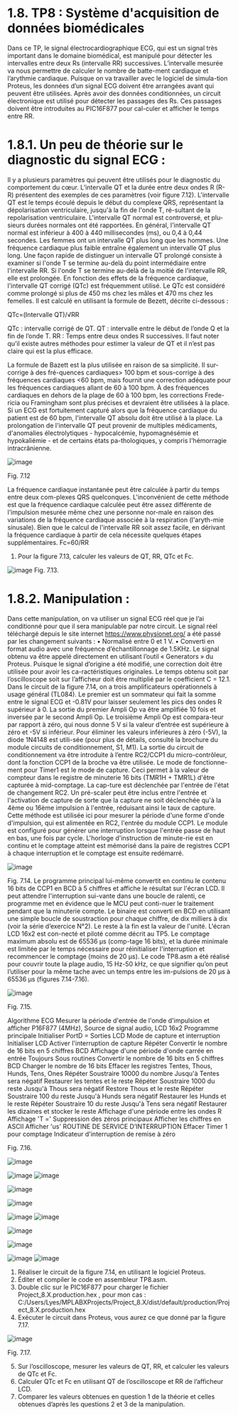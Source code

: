 # 1.8.	TP8 : Système d'acquisition de données biomédicales 
Dans ce TP, le signal électrocardiographique ECG, qui est un signal très important dans le domaine biomédical, est manipulé pour détecter les intervalles entre deux Rs (intervalle RR) successives. L’intervalle mesurée va nous permettre de calculer le nombre de batte-ment cardiaque et l’arythmie cardiaque. Puisque on va travailler avec le logiciel de simula-tion Proteus, les données d’un signal ECG doivent être arrangées avant qui peuvent être utilisées. Après avoir des données conditionnées, un circuit électronique est utilisé pour détecter les passages des Rs. Ces passages doivent être introduites au PIC16F877 pour cal-culer et afficher le temps entre RR.  
 # 1.8.1.	Un peu de théorie sur le diagnostic du signal ECG :
Il y a plusieurs paramètres qui peuvent être utilisés pour le diagnostic du comportement du cœur. L’intervalle QT et la durée entre deux ondes R (R-R) présentent des exemples de ces paramètres (voir figure 7.12).  L'intervalle QT est le temps écoulé depuis le début du complexe QRS, représentant la dépolarisation ventriculaire, jusqu'à la fin de l'onde T, ré-sultant de la repolarisation ventriculaire. L'intervalle QT normal est controversé, et plu-sieurs durées normales ont été rapportées. En général, l'intervalle QT normal est inférieur à 400 à 440 millisecondes (ms), ou 0,4 à 0,44 secondes. Les femmes ont un intervalle QT plus long que les hommes. Une fréquence cardiaque plus faible entraîne également un intervalle QT plus long.
Une façon rapide de distinguer un intervalle QT prolongé consiste à examiner si l'onde T se termine au-delà du point intermédiaire entre l'intervalle RR. Si l'onde T se termine au-delà de la moitié de l'intervalle RR, elle est prolongée. En fonction des effets de la fréquence cardiaque, l'intervalle QT corrigé (QTc) est fréquemment utilisé. Le QTc est considéré comme prolongé si plus de 450 ms chez les mâles et 470 ms chez les femelles. Il est calculé en utilisant la formule de Bezett, décrite ci-dessous :

QTc=(Intervalle QT)/√RR

QTc : intervalle corrigé de QT.
QT : intervalle entre le début de l’onde Q et la fin de l’onde T.
RR : Temps entre deux ondes R successives.
Il faut noter qu’il existe autres méthodes pour estimer la valeur de QT et il n’est pas claire qui est la plus efficace. 

La formule de Bazett est la plus utilisée en raison de sa simplicité. Il sur-corrige à des fré-quences cardiaques> 100 bpm et sous-corrige à des fréquences cardiaques <60 bpm, mais fournit une correction adéquate pour les fréquences cardiaques allant de 60 à 100 bpm.
À des fréquences cardiaques en dehors de la plage de 60 à 100 bpm, les corrections Frede-ricia ou Framingham sont plus précises et devraient être utilisées à la place.
Si un ECG est fortuitement capturé alors que la fréquence cardiaque du patient est de 60 bpm, l'intervalle QT absolu doit être utilisé à la place.
La prolongation de l'intervalle QT peut provenir de multiples médicaments, d'anomalies électrolytiques - hypocalcémie, hypomagnésémie et hypokaliémie - et de certains états pa-thologiques, y compris l'hémorragie intracrânienne.

![image](https://github.com/LyesSaadSaoud/MicroController.github.io/assets/78357759/0b8fb1f5-0754-4662-aa72-46edc2cd4eac)

Fig. 7.12

La fréquence cardiaque instantanée peut être calculée à partir du temps entre deux com-plexes QRS quelconques. L'inconvénient de cette méthode est que la fréquence cardiaque calculée peut être assez différente de l'impulsion mesurée même chez une personne nor-male en raison des variations de la fréquence cardiaque associée à la respiration (l'aryth-mie sinusale). Bien que le calcul de l'intervalle RR soit assez facile, en dérivant la fréquence cardiaque à partir de cela nécessite quelques étapes supplémentaires.
Fc=60/RR
1.	Pour la figure 7.13, calculer les valeurs de QT, RR, QTc et Fc.

![image](https://github.com/LyesSaadSaoud/MicroController.github.io/assets/78357759/41e77421-0644-425c-a1b3-aa75290967d6)
Fig. 7.13.

 # 1.8.2.	Manipulation :
Dans cette manipulation, on va utiliser un signal ECG réel que je l’ai conditionné pour que il sera manipulable par notre circuit. Le signal réel téléchargé depuis le site internet https://www.physionet.org/ a été passé par les changement suivants :
•	Normalisé entre 0 et 1 V.
•	Converti en format audio avec une fréquence d’échantillonnage de 1.5KHz.
Le signal obtenu va être appelé directement en utilisant l’outil « Generators » du Proteus.
Puisque le signal d’origine a été modifié, une correction doit être utilisée pour avoir les ca-ractéristiques originales. Le temps obtenu soit par l’oscilloscope soit sur l’afficheur doit être multiplié par le coefficient C = 12.1.  
Dans le circuit de la figure 7.14, on a trois amplificateurs opérationnels à usage général (TL084). Le premier est un sommateur qui fait la somme entre le signal ECG et -0.81V pour laisser seulement les pics des ondes R supérieur à 0. La sortie du premier Ampli Op va être amplifiée 10 fois et inversée par le second Ampli Op. Le troisième Ampli Op est compara-teur par rapport à zéro, qui nous donne 5 V si la valeur d’entrée est supérieure à zéro et -5V si inférieur. Pour éliminer les valeurs inférieures à zéro (-5V), la diode 1N4148 est utili-sée (pour plus de détails, consulté la brochure du module circuits de conditionnement, S1, M1).
La sortie du circuit de conditionnement va être introduite à l’entre RC2/CCP1 du micro-contrôleur, dont la fonction CCP1 de la broche va être utilisée.  Le mode de fonctionne-ment pour Timer1 est le mode de capture. Ceci permet à la valeur de compteur dans le registre de minuterie 16 bits (TMR1H + TMR1L) d'être capturée à mid-comptage. La cap-ture est déclenchée par l'entrée de l'état de changement RC2. Un pré-scaler peut être inclus entre l'entrée et l'activation de capture de sorte que la capture ne soit déclenchée qu'à la 4ème ou 16ème impulsion à l'entrée, réduisant ainsi le taux de capture. Cette méthode est utilisée ici pour mesurer la période d'une forme d'onde d'impulsion, qui est alimentée en RC2, l'entrée du module CCP1. Le module est configuré pour générer une interruption lorsque l'entrée passe de haut en bas, une fois par cycle. L'horloge d'instruction de minute-rie est en continu et le comptage atteint est mémorisé dans la paire de registres CCP1 à chaque interruption et le comptage est ensuite redémarré.

![image](https://github.com/LyesSaadSaoud/MicroController.github.io/assets/78357759/4fbdb554-edf3-43dd-bcdb-5f0f3302ac96)

Fig. 7.14.
Le programme principal lui-même convertit en continu le contenu 16 bits de CCP1 en BCD à 5 chiffres et affiche le résultat sur l'écran LCD. Il peut attendre l'interruption sui-vante dans une boucle de ralenti, ce programme met en évidence que le MCU peut conti-nuer le traitement pendant que la minuterie compte. Le binaire est converti en BCD en utilisant une simple boucle de soustraction pour chaque chiffre, de dix milliers à dix (voir la série d’exercice N°2). Le reste à la fin est la valeur de l'unité. L'écran LCD 16x2 est con-necté et piloté comme décrit au TP5. Le comptage maximum absolu est de 65536 µs (comp-tage 16 bits), et la durée minimale est limitée par le temps nécessaire pour réinitialiser l'interruption et recommencer le comptage (moins de 20 μs). Le code TP8.asm a été réalisé pour couvrir toute la plage audio, 15 Hz-50 kHz, ce que signifier qu’on peut l’utiliser pour la même tache avec un temps entre les im-pulsions de 20 μs à 65536 µs (figures 7.14-7.16).  

![image](https://github.com/LyesSaadSaoud/MicroController.github.io/assets/78357759/5db74c61-ca4b-4abc-8cd4-8b8e400140cd)

Fig. 7.15.

Algorithme ECG
Mesurer la période d'entrée de l'onde d'impulsion et afficher P16F877 (4MHz),
Source de signal audio, LCD 16x2 
Programme principale
Initialiser
PortD = Sorties LCD
Mode de capture et interruption
Initialiser LCD
Activer l'interruption de capture
Répéter
Convertir le nombre de 16 bits en 5 chiffres BCD
Affichage d'une période d'onde carrée en entrée
Toujours
Sous routines
Convertir le nombre de 16 bits en 5 chiffres BCD
Charger le nombre de 16 bits
Effacer les registres
Tentes, Thous, Hunds, Tens, Ones
Répéter
Soustraire 10000 du nombre
Jusqu'à Tentes sera négatif
Restaurer les tentes et le reste
Répéter
Soustraire 1000 du reste
Jusqu'à Thous sera négatif
Restore Thous et le reste
Répéter
Soustraire 100 du reste
Jusqu'à Hunds sera négatif
Restaurer les Hunds et le reste
Répéter
Soustraire 10 du reste
Jusqu'à Tens sera négatif
Restaurer les dizaines et stocker le reste
Affichage d'une période entre les ondes R 
Affichage 'T ='
Suppression des zéros principaux
Afficher les chiffres en ASCII
Afficher 'us'
ROUTINE DE SERVICE D’INTERRUPTION
Effacer Timer 1 pour comptage
Indicateur d'interruption de remise à zéro

Fig. 7.16.

![image](https://github.com/LyesSaadSaoud/MicroController.github.io/assets/78357759/86f826a6-8e36-4cca-b4fc-a8b2f044b235)

![image](https://github.com/LyesSaadSaoud/MicroController.github.io/assets/78357759/c034736a-ae2b-4566-8cf9-bf627d836793)
![image](https://github.com/LyesSaadSaoud/MicroController.github.io/assets/78357759/ee696ef9-ccd1-45e2-994e-9e4101b638ee)

![image](https://github.com/LyesSaadSaoud/MicroController.github.io/assets/78357759/be4c3d71-10be-4659-978c-56e9475d3356)

![image](https://github.com/LyesSaadSaoud/MicroController.github.io/assets/78357759/06d97a72-3532-4f09-a3f9-6765d095879b)

![image](https://github.com/LyesSaadSaoud/MicroController.github.io/assets/78357759/3dc6c9a4-4d58-4400-bffe-a0b4ff86253b)
![image](https://github.com/LyesSaadSaoud/MicroController.github.io/assets/78357759/07b08f6e-7e29-4a2d-bf22-bcc7d40f7160)

![image](https://github.com/LyesSaadSaoud/MicroController.github.io/assets/78357759/c678495d-f80b-4853-9e3c-780d06687854)

![image](https://github.com/LyesSaadSaoud/MicroController.github.io/assets/78357759/be0c42e7-0d4b-407c-af78-34c3dcb74419)

![image](https://github.com/LyesSaadSaoud/MicroController.github.io/assets/78357759/b2b54ddb-94b3-4324-b58d-797866754e40)
![image](https://github.com/LyesSaadSaoud/MicroController.github.io/assets/78357759/052080ae-498b-40e8-bee5-ad38c655f506)

1.	Réaliser le circuit de la figure 7.14, en utilisant le logiciel Proteus.
2.	Éditer et compiler le code en assembleur TP8.asm.
3.	Double clic sur le PIC16F877 pour charger le fichier Project_8.X.production.hex , pour mon cas : C:/Users/Lyes/MPLABXProjects/Project_8.X/dist/default/production/Project_8.X.production.hex
4.	Exécuter le circuit dans Proteus, vous aurez ce que donné par la figure 7.17.

![image](https://github.com/LyesSaadSaoud/MicroController.github.io/assets/78357759/5740a22f-6194-41ba-b0ec-1eb1ae4dc96e)

Fig. 7.17.

5.	Sur l’oscilloscope, mesurer les valeurs de QT, RR, et calculer les valeurs de QTc et Fc.
6.	Calculer QTc et Fc en utilisant QT de l’oscilloscope et RR de l’afficheur LCD.
7.	Comparer les valeurs obtenues en question 1 de la théorie et celles obtenues d’après les questions 2 et 3 de la manipulation.   













